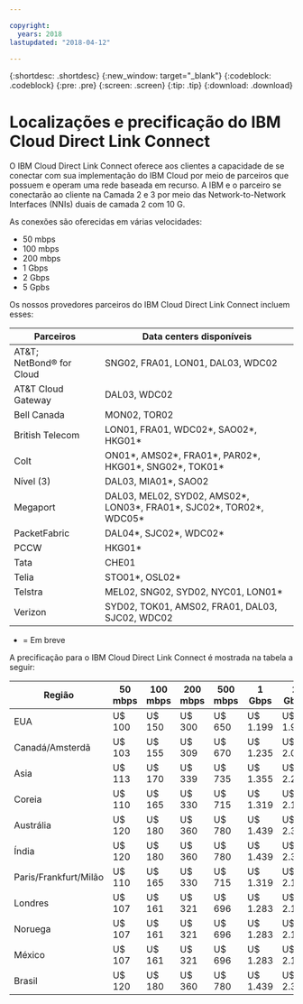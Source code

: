 ```yaml
---

copyright:
  years: 2018
lastupdated: "2018-04-12"

---
```


{:shortdesc: .shortdesc}
{:new_window: target="_blank"}
{:codeblock: .codeblock}
{:pre: .pre}
{:screen: .screen}
{:tip: .tip}
{:download: .download}

# Localizações e precificação do IBM Cloud Direct Link Connect

O IBM Cloud Direct Link Connect oferece aos clientes a capacidade de se conectar com sua implementação do IBM Cloud por
meio de parceiros que possuem e operam uma rede baseada em recurso. A IBM e o parceiro se conectarão ao cliente na Camada 2 e 3
por meio das Network-to-Network Interfaces (NNIs) duais de camada 2 com 10 G.

As conexões são oferecidas em várias velocidades:

* 50 mbps
* 100 mbps
* 200 mbps
* 1 Gbps
* 2 Gbps
* 5 Gpbs

Os nossos provedores parceiros do IBM Cloud Direct Link Connect incluem esses:

| Parceiros | Data centers disponíveis |
|--------------|--------------|
| AT&T; NetBond® for Cloud | SNG02, FRA01, LON01, DAL03, WDC02|
| AT&T Cloud Gateway | DAL03, WDC02 |
| Bell Canada | MON02, TOR02 |
| British Telecom |  LON01, FRA01, WDC02*, SAO02*, HKG01* |
| Colt | ON01*, AMS02*, FRA01*, PAR02*, HKG01*, SNG02*, TOK01* |
| Nível (3) | DAL03, MIA01*, SAO02 ||
| Megaport | DAL03, MEL02, SYD02, AMS02*, LON03*, FRA01*, SJC02*, TOR02*, WDC05* |
| PacketFabric | DAL04*, SJC02*, WDC02* |
| PCCW | HKG01* |
| Tata | CHE01 |
| Telia | STO01*, OSL02* |
| Telstra | MEL02, SNG02, SYD02, NYC01, LON01* |
| Verizon | SYD02, TOK01, AMS02, FRA01, DAL03, SJC02, WDC02 |

* = Em breve

A precificação para o IBM Cloud Direct Link Connect é mostrada na tabela a seguir:

| Região | 50 mbps | 100 mbps | 200 mbps | 500 mbps | 1 Gbps | 2 Gbps | 5 Gbps |
|----|----|----|----|----|----|----|----|
| EUA |  U$ 100 | U$ 150 | U$ 300 | U$ 650 | U$ 1.199 | U$ 1.999 | U$ 3.750 |
| Canadá/Amsterdã |  U$ 103 | U$ 155 | U$ 309 | U$ 670 | U$ 1.235 | U$ 2.059 | U$ 3.863 |
| Asia | U$ 113 | U$ 170 | U$ 339 | U$ 735 | U$ 1.355 | U$ 2.259 | U$ 4.238 |
| Coreia | U$ 110 | U$ 165 | U$ 330 | U$ 715 | U$ 1.319 | U$ 2.199 | U$ 4.125 |
| Austrália | U$ 120 | U$ 180 | U$ 360 | U$ 780 | U$ 1.439 | U$ 2.399 | U$ 4.500|
| Índia | U$ 120 | U$ 180 | U$ 360 | U$ 780 | U$ 1.439 | U$ 2.399 | U$ 4.500|
| Paris/Frankfurt/Milão |  U$ 110 | U$ 165 | U$ 330 | U$ 715 | U$ 1.319 | U$ 2.199 | U$ 4.125 |
|Londres |  U$ 107 | U$ 161 | U$ 321 | U$ 696 | U$ 1.283 | U$ 2.139 | U$ 4.013 |
| Noruega | U$ 107 | U$ 161 | U$ 321 | U$ 696 | U$ 1.283 | U$ 2.139 | U$ 4.013 |
| México| U$ 107 | U$ 161 | U$ 321 | U$ 696 | U$ 1.283 | U$ 2.139 | U$ 4.013 |
|Brasil | U$ 120 | U$ 180 | U$ 360 | U$ 780 | U$ 1.439 | U$ 2.399 | U$ 4.500|

